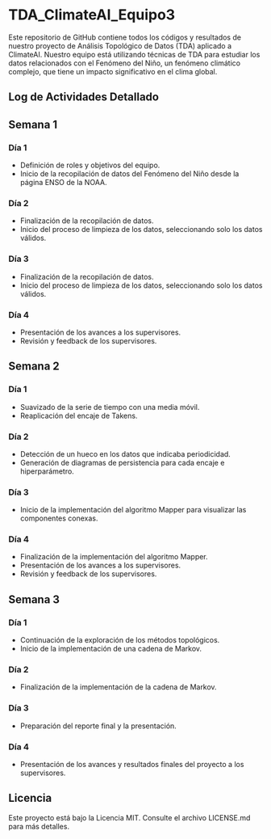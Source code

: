 # TDA_ClimateAI_Equipo3

Este repositorio de GitHub contiene todos los códigos y resultados de nuestro proyecto de Análisis Topológico de Datos (TDA) aplicado a ClimateAI. Nuestro equipo está utilizando técnicas de TDA para estudiar los datos relacionados con el Fenómeno del Niño, un fenómeno climático complejo, que tiene un impacto significativo en el clima global.



## Log de Actividades Detallado

## Semana 1

### Día 1

* Definición de roles y objetivos del equipo.
* Inicio de la recopilación de datos del Fenómeno del Niño desde la página ENSO de la NOAA.

### Día 2

* Finalización de la recopilación de datos.
* Inicio del proceso de limpieza de los datos, seleccionando solo los datos válidos.

### Día 3

* Finalización de la recopilación de datos.
* Inicio del proceso de limpieza de los datos, seleccionando solo los datos válidos.

### Día 4

* Presentación de los avances a los supervisores.
* Revisión y feedback de los supervisores.

## Semana 2

### Día 1

* Suavizado de la serie de tiempo con una media móvil.
* Reaplicación del encaje de Takens.

### Día 2

* Detección de un hueco en los datos que indicaba periodicidad.
* Generación de diagramas de persistencia para cada encaje e hiperparámetro.

### Día 3

* Inicio de la implementación del algoritmo Mapper para visualizar las componentes conexas.

### Día 4

* Finalización de la implementación del algoritmo Mapper.
* Presentación de los avances a los supervisores.
* Revisión y feedback de los supervisores.

## Semana 3

### Día 1

* Continuación de la exploración de los métodos topológicos.
* Inicio de la implementación de una cadena de Markov.

### Día 2

* Finalización de la implementación de la cadena de Markov.


### Día 3
* Preparación del reporte final y la presentación.


### Día 4

* Presentación de los avances y resultados finales del proyecto a los supervisores.


## Licencia
Este proyecto está bajo la Licencia MIT. Consulte el archivo LICENSE.md para más detalles.





